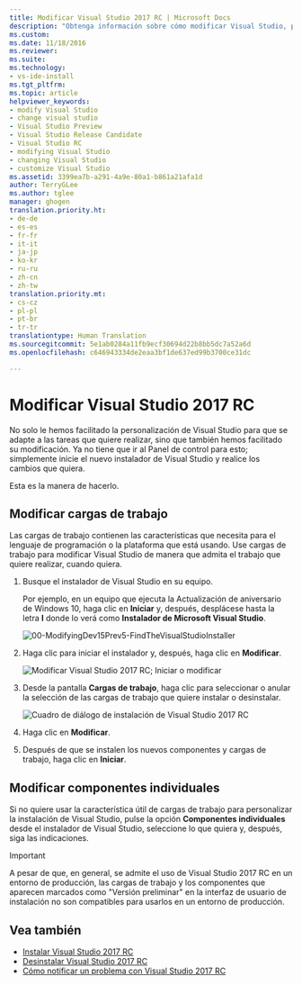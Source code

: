 ```yaml
---
title: Modificar Visual Studio 2017 RC | Microsoft Docs
description: "Obtenga información sobre cómo modificar Visual Studio, paso a paso."
ms.custom: 
ms.date: 11/18/2016
ms.reviewer: 
ms.suite: 
ms.technology:
- vs-ide-install
ms.tgt_pltfrm: 
ms.topic: article
helpviewer_keywords:
- modify Visual Studio
- change visual studio
- Visual Studio Preview
- Visual Studio Release Candidate
- Visual Studio RC
- modifying Visual Studio
- changing Visual Studio
- customize Visual Studio
ms.assetid: 3399ea7b-a291-4a9e-80a1-b861a21afa1d
author: TerryGLee
ms.author: tglee
manager: ghogen
translation.priority.ht:
- de-de
- es-es
- fr-fr
- it-it
- ja-jp
- ko-kr
- ru-ru
- zh-cn
- zh-tw
translation.priority.mt:
- cs-cz
- pl-pl
- pt-br
- tr-tr
translationtype: Human Translation
ms.sourcegitcommit: 5e1ab0284a11fb9ecf30694d22b8bb5dc7a52a6d
ms.openlocfilehash: c646943334de2eaa3bf1de637ed99b3700ce31dc

---
```

# <a name="modify-visual-studio-2017-rc"></a>Modificar Visual Studio 2017 RC
No solo le hemos facilitado la personalización de Visual Studio para que se adapte a las tareas que quiere realizar, sino que también hemos facilitado su modificación. Ya no tiene que ir al Panel de control para esto; simplemente inicie el nuevo instalador de Visual Studio y realice los cambios que quiera.  

 Esta es la manera de hacerlo.  

## <a name="modify-workloads"></a>Modificar cargas de trabajo  
 Las cargas de trabajo contienen las características que necesita para el lenguaje de programación o la plataforma que está usando. Use cargas de trabajo para modificar Visual Studio de manera que admita el trabajo que quiere realizar, cuando quiera.  

1.  Busque el instalador de Visual Studio en su equipo.  

     Por ejemplo, en un equipo que ejecuta la Actualización de aniversario de Windows 10, haga clic en **Iniciar** y, después, desplácese hasta la letra **I** donde lo verá como **Instalador de Microsoft Visual Studio**.  

     ![00-ModifyingDev15Prev5-FindTheVisualStudioInstaller](../install/media/00-modifyingdev15prev5-findthevisualstudioinstaller.png "Localizar el instalador de Microsoft Visual Studio")

2.  Haga clic para iniciar el instalador y, después, haga clic en **Modificar**.  

     ![Modificar Visual Studio 2017 RC; Iniciar o modificar](media/vs2017modify-ModifyOrLaunch.png "Iniciar o modificar Visual Studio 2017")  

3.  Desde la pantalla **Cargas de trabajo**, haga clic para seleccionar o anular la selección de las cargas de trabajo que quiere instalar o desinstalar.  

    ![Cuadro de diálogo de instalación de Visual Studio 2017 RC](media/vs2017modify-ChooseWorkload.png "Elegir una carga de trabajo en Visual Studio 2017")

4. Haga clic en **Modificar**.  

5. Después de que se instalen los nuevos componentes y cargas de trabajo, haga clic en **Iniciar**.

## <a name="modify-individual-components"></a>Modificar componentes individuales

Si no quiere usar la característica útil de cargas de trabajo para personalizar la instalación de Visual Studio, pulse la opción **Componentes individuales** desde el instalador de Visual Studio, seleccione lo que quiera y, después, siga las indicaciones.  

> [!IMPORTANT]
> A pesar de que, en general, se admite el uso de Visual Studio 2017 RC en un entorno de producción, las cargas de trabajo y los componentes que aparecen marcados como "Versión preliminar" en la interfaz de usuario de instalación no son compatibles para usarlos en un entorno de producción.

## <a name="see-also"></a>Vea también  
* [Instalar Visual Studio 2017 RC](https://go.microsoft.com/fwlink/?linkid=833223)
* [Desinstalar Visual Studio 2017 RC](uninstall-visual-studio.md)
* [Cómo notificar un problema con Visual Studio 2017 RC](../ide/how-to-report-a-problem-with-visual-studio-2017.md)



<!--HONumber=Feb17_HO4-->


